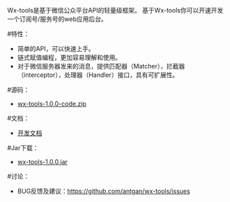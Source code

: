 Wx-tools是基于微信公众平台API的轻量级框架。
基于Wx-tools你可以开速开发一个订阅号/服务号的web应用后台。

#特性：
* 简单的API，可以快速上手。
* 链式赋值编程，更加容易理解和使用。
* 对于微信服务器发来的消息，提供匹配器（Matcher），拦截器（interceptor），处理器（Handler）接口，具有可扩展性。

#源码：
* [wx-tools-1.0.0-code.zip](https://github.com/antgan/wx-tools/archive/master.zip)

#文档：
* [开发文档](https://antgan.gitbooks.io/wx-tools/content)

#Jar下载：
* [wx-tools-1.0.0.jar](https://raw.githubusercontent.com/antgan/wx-tools/master/lib/wx-tools-1.0.0.jar)

#讨论：
* BUG反馈及建议：https://github.com/antgan/wx-tools/issues





